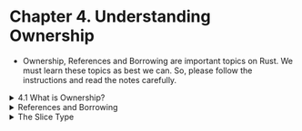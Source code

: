 # Chapter 4. Understanding Ownership

- Ownership, References and Borrowing are important topics on Rust. We must learn these topics as best we can. So, please follow the instructions and read the notes carefully.

<details> 

<summary> 4.1 What is Ownership? </summary>

- To see the codes for this part of the Chapter 4, open the ```ownership/src/main.rs``` file. To run the code, run the ```$cargo run``` command in the ***ownership*** folder. 

Ownership is a set of rules that govern how a Rust program manages memory.

All programs have to manage the way they use a computer’s memory while running. 

- Some languages have garbage collection that regularly looks for no-longer-used memory as the program runs. 

- In other languages, the programmer must explicitly allocate and free the memory. 

- Rust uses a third approach: memory is managed through a system of ownership with a set of rules that the compiler checks. If any of the rules are violated, the program won’t compile. None of the features of ownership will slow down your program while it’s running.

## The Stack and the Heap

- Both ***the stack*** and ***the heap*** are parts of memıry available to your code to use at runtime.

-  ***The Stack*** stores values in the order it gets them and removes the values in the opposit order; ***LAST IN, FIRST OUT*** method. When you add more plates, you put them on top of the pile, and when you need a plate, you take one off the top. Adding data is called ***pushing onto the stack***, and removing data is called ***popping off the stack***. All data stored on the stack ***must have a known, fixed size***. 

- ***The Heap*** is less organized, when you put data on the heap, you request a certain amount of space. The memory allocator marks the empty spot in the heap as being in use, and returns ***a pointer***, which is the address of that location. This process is called ***allocating on the heap***.

- Pushing to the stack ***is faster*** than allocating on the heap because the allocator never has to search for a place to store new data; that location is always at the top of the stack. Comparatively, allocating space on the heap ***requires more work*** because the allocator must first find a big enough space to hold the data and then perform bookkeeping to prepare for the next allocation.

- Accessing data in the heap is slower than accessing data on the stack because you have to follow a pointer to get there. 

### Ownership Rules

- First, let’s take a look at the ownership rules. Keep these rules in mind as we work through the examples that illustrate them:

1. Each value in Rust has an owner.
1. There can only be one owner at a time.
1. When the owner goes out of scope, the value will be dropped.

### Variable Scope 

- A scope is the range within a program for which an item is valid.

### The String Type

We’ve already seen string literals, where a string value is hardcoded into our program. String literals are convenient, but they aren’t suitable for every situation in which we may want to use text. 

- One reason is that they’re immutable. 

- Another is that not every string value can be known when we write our code: for example, what if we want to take user input and store it? 

For these situations, Rust has a second string type, ***String***. This type manages data allocated **on the heap** and as such is able to store an amount of text that is unknown to us at compile time. You can create a String from a string literal using the from function, like so:

```rust
let s = String::from("hello");
```

- The ***double colon ::*** operator allows us to namespace this particular from function under the String type rather than using some sort of name like string_from.

### IMPORTANT

- To continue to my notes, please open the `chapter4/ownership/src/main.rs` file and examine the code. I also suggest you to read the notes!

- To understand better, please go to the [relevant section of the Rust Book](https://doc.rust-lang.org/book/ch04-01-what-is-ownership.html#memory-and-allocation) and read these section;
1. Memory and Allocation
1. Variables and Data Interacting with Clone
1. Stack-Only Data: Copy
1. Ownership and Functions
1. Return Values and Scope

</details>

<details>

<summary> References and Borrowing </summary>

-  A reference is like a pointer in that it’s an address we can follow to access the data stored at that address; that data is owned by some other variable. Unlike a pointer, a reference is guaranteed to point to a valid value of a particular type for the life of that reference.

- Note: The opposite of referencing by using `&` is dereferencing, which is accomplished with the dereference operator, `*`.

- When functions have references as parameters instead of the actual values, we won’t need to return the values in order to give back ownership, because we never had ownership.

- We call the action of creating a reference ***borrowing***.

- To undertand better, I suggest you to examine the code blocks in the `chapter4/references_borrowing/src/main.rs` file.
- Also, please go to the [relevant section of the Rust Book](https://doc.rust-lang.org/book/ch04-02-references-and-borrowing.html#references-and-borrowing) and read the relevant page. 

</details>

<details>

<summary> The Slice Type </summary>

- ***Slices*** let you reference a contiguous sequence of elements in a collection rather than the whole collection. A slice is a kind of reference, so it does not have ownership.

- To understand better, you MUST read the [relevant section from the Rust Book](https://doc.rust-lang.org/book/ch04-03-slices.html#the-slice-type). 

- I did not prepare a code file for the slices because while reading the link above, you MUST try the code blocks on your own. This way is better for you to learn slices.


</details>


